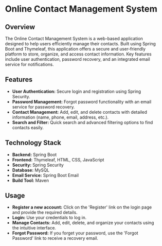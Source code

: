 # Online Contact Management System

## Overview
The Online Contact Management System is a web-based application designed to help users efficiently manage their contacts. Built using Spring Boot and Thymeleaf, this application offers a secure and user-friendly platform to store, organize, and access contact information. Key features include user authentication, password recovery, and an integrated email service for notifications.

## Features
- **User Authentication:** Secure login and registration using Spring Security.
- **Password Management:** Forgot password functionality with an email service for password recovery.
- **Contact Management:** Add, edit, and delete contacts with detailed information (name, phone, email, address, etc.).
- **Search and Filter:** Quick search and advanced filtering options to find contacts easily.


## Technology Stack
- **Backend:** Spring Boot
- **Frontend:** Thymeleaf, HTML, CSS, JavaScript
- **Security:** Spring Security
- **Database:** MySQL
- **Email Service:** Spring Boot Email
- **Build Tool:** Maven
  
##  Usage
- **Register a new account:** Click on the 'Register' link on the login page and provide the required details.
- **Login:** Use your credentials to log in.
- **Manage Contacts:** Add, edit, delete, and organize your contacts using the intuitive interface.
- **Forgot Password:** If you forget your password, use the 'Forgot Password' link to receive a recovery email.
